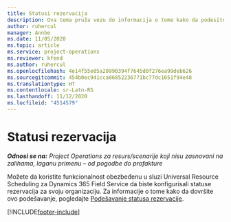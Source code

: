 ```yaml
---
title: Statusi rezervacija
description: Ova tema pruža vezu do informacija o tome kako da podesite statuse rezervacija za uslugu Project Operations.
author: ruhercul
manager: Annbe
ms.date: 11/05/2020
ms.topic: article
ms.service: project-operations
ms.reviewer: kfend
ms.author: ruhercul
ms.openlocfilehash: 4e14f55e05a20990394f7645d0f276ea99deb626
ms.sourcegitcommit: 454b0ec941cca06852236771bc77dc1651f94e48
ms.translationtype: HT
ms.contentlocale: sr-Latn-RS
ms.lasthandoff: 11/12/2020
ms.locfileid: "4514579"
---
```

# <a name="booking-statuses"></a>Statusi rezervacija

_**Odnosi se na:** Project Operations za resurs/scenarije koji nisu zasnovani na zalihama, laganu primenu – od pogodbe do profakture_

Možete da koristite funkcionalnost obezbeđenu u sluzi Universal Resource Scheduling za Dynamics 365 Field Service da biste konfigurisali statuse rezervacija za svoju organizaciju. Za informacije o tome kako da dovršite ovo podešavanje, pogledajte [Podešavanje statusa rezervacije](https://docs.microsoft.com/dynamics365/field-service/set-up-booking-statuses).


[!INCLUDE[footer-include](../includes/footer-banner.md)]